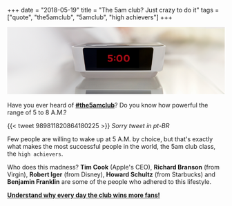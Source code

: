 +++
date = "2018-05-19"
title = "The 5am club? Just crazy to do it"
tags = ["quote", "the5amclub", "5amclub", "high achievers"]
+++

![Start lifting the 5am](/The-5am-Club-It-Can-Change-Your-Life.png#center)

Have you ever heard of **[#the5amclub](https://the5am.club/)**? Do you know how powerful the range of 5 to 8 A.M.?

{{< tweet 989811820864180225 >}}
*Sorry tweet in pt-BR*

Few people are willing to wake up at 5 A.M. by choice, but that's exactly what makes the most successful people in the world, the 5am club class, the `high achievers`.

Who does this madness? **Tim Cook** (Apple's CEO), **Richard Branson** (from Virgin), **Robert Iger** (from Disney), **Howard Schultz** (from Starbucks) and **Benjamin Franklin** are some of the people who adhered to this lifestyle.

**[Understand why every day the club wins more fans!](https://the5am.club/)**
